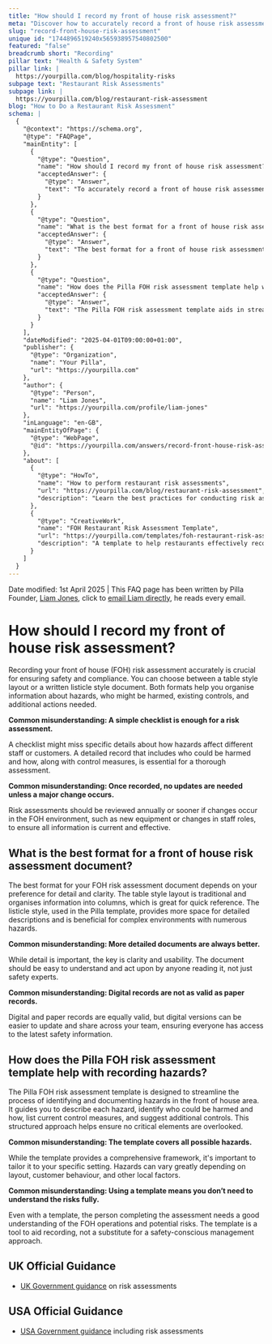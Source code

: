 ```yaml
---
title: "How should I record my front of house risk assessment?"
meta: "Discover how to accurately record a front of house risk assessment, choose between table or listicle formats, and understand common misconceptions about the process."
slug: "record-front-house-risk-assessment"
unique id: "1744896519240x565938957540802500"
featured: "false"
breadcrumb short: "Recording"
pillar text: "Health & Safety System"
pillar link: |
  https://yourpilla.com/blog/hospitality-risks
subpage text: "Restaurant Risk Assessments"
subpage link: |
  https://yourpilla.com/blog/restaurant-risk-assessment
blog: "How to Do a Restaurant Risk Assessment"
schema: |
  {
    "@context": "https://schema.org",
    "@type": "FAQPage",
    "mainEntity": [
      {
        "@type": "Question",
        "name": "How should I record my front of house risk assessment?",
        "acceptedAnswer": {
          "@type": "Answer",
          "text": "To accurately record a front of house risk assessment, choose between a table style layout or a listicle style document. Both formats help organise information about hazards, affected individuals, existing controls, and required additional actions. Risk assessments should be regularly updated, at least annually, or when significant changes occur in the environment. This ensures assessments are always current and effective."
        }
      },
      {
        "@type": "Question",
        "name": "What is the best format for a front of house risk assessment document?",
        "acceptedAnswer": {
          "@type": "Answer",
          "text": "The best format for a front of house risk assessment document depends on your preference. A table style layout provides quick reference points and organises information into columns. A listicle style offers more space for detailed descriptions, beneficial for complex environments. Regardless of format, clarity and usability are key to ensure the document is actionable by all readers."
        }
      },
      {
        "@type": "Question",
        "name": "How does the Pilla FOH risk assessment template help with recording hazards?",
        "acceptedAnswer": {
          "@type": "Answer",
          "text": "The Pilla FOH risk assessment template aids in streamlining the hazard identification and documentation process. It provides structured guidance to describe each hazard, identify who could be harmed and how, list current control measures, and suggest additional controls, ensuring no critical elements are missed."
        }
      }
    ],
    "dateModified": "2025-04-01T09:00:00+01:00",
    "publisher": {
      "@type": "Organization",
      "name": "Your Pilla",
      "url": "https://yourpilla.com"
    },
    "author": {
      "@type": "Person",
      "name": "Liam Jones",
      "url": "https://yourpilla.com/profile/liam-jones"
    },
    "inLanguage": "en-GB",
    "mainEntityOfPage": {
      "@type": "WebPage",
      "@id": "https://yourpilla.com/answers/record-front-house-risk-assessment"
    },
    "about": [
      {
        "@type": "HowTo",
        "name": "How to perform restaurant risk assessments",
        "url": "https://yourpilla.com/blog/restaurant-risk-assessment",
        "description": "Learn the best practices for conducting risk assessments in a restaurant setting to enhance safety and compliance."
      },
      {
        "@type": "CreativeWork",
        "name": "FOH Restaurant Risk Assessment Template",
        "url": "https://yourpilla.com/templates/foh-restaurant-risk-assessment",
        "description": "A template to help restaurants effectively record and manage hazards in the front of house area, ensuring all necessary safety measures are in place."
      }
    ]
  }
---
```


Date modified: 1st April 2025 | This FAQ page has been written by Pilla Founder, [Liam Jones](https://yourpilla.com/profile/liam-jones), click to [email Liam directly](https://mailto:liam@yourpilla.com), he reads every email.

# How should I record my front of house risk assessment?

Recording your front of house (FOH) risk assessment accurately is crucial for ensuring safety and compliance. You can choose between a table style layout or a written listicle style document. Both formats help you organise information about hazards, who might be harmed, existing controls, and additional actions needed.

**Common misunderstanding: A simple checklist is enough for a risk assessment.**

A checklist might miss specific details about how hazards affect different staff or customers. A detailed record that includes who could be harmed and how, along with control measures, is essential for a thorough assessment.

**Common misunderstanding: Once recorded, no updates are needed unless a major change occurs.**

Risk assessments should be reviewed annually or sooner if changes occur in the FOH environment, such as new equipment or changes in staff roles, to ensure all information is current and effective.

## What is the best format for a front of house risk assessment document?

The best format for your FOH risk assessment document depends on your preference for detail and clarity. The table style layout is traditional and organises information into columns, which is great for quick reference. The listicle style, used in the Pilla template, provides more space for detailed descriptions and is beneficial for complex environments with numerous hazards.

**Common misunderstanding: More detailed documents are always better.**

While detail is important, the key is clarity and usability. The document should be easy to understand and act upon by anyone reading it, not just safety experts.

**Common misunderstanding: Digital records are not as valid as paper records.**

Digital and paper records are equally valid, but digital versions can be easier to update and share across your team, ensuring everyone has access to the latest safety information.

## How does the Pilla FOH risk assessment template help with recording hazards?

The Pilla FOH risk assessment template is designed to streamline the process of identifying and documenting hazards in the front of house area. It guides you to describe each hazard, identify who could be harmed and how, list current control measures, and suggest additional controls. This structured approach helps ensure no critical elements are overlooked.

**Common misunderstanding: The template covers all possible hazards.**

While the template provides a comprehensive framework, it's important to tailor it to your specific setting. Hazards can vary greatly depending on layout, customer behaviour, and other local factors.

**Common misunderstanding: Using a template means you don’t need to understand the risks fully.**

Even with a template, the person completing the assessment needs a good understanding of the FOH operations and potential risks. The template is a tool to aid recording, not a substitute for a safety-conscious management approach.

## UK Official Guidance

-   [UK Government guidance](https://www.hse.gov.uk/catering/risk.htm) on risk assessments

## USA Official Guidance

-   [USA Government guidance](https://www.fda.gov/regulatory-information/search-fda-guidance-documents/draft-guidance-industry-hazard-analysis-and-risk-based-preventive-controls-human-food) including risk assessments